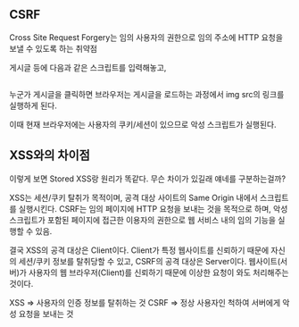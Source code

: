 ## CSRF

Cross Site Request Forgery는 임의 사용자의 권한으로 임의 주소에 HTTP 요청을 보낼 수 있도록 하는 취약점

게시글 등에 다음과 같은 스크립트를 입력해놓고,

<img src='http://bank.dreamhack.io/sendmoney?to=dreamhack&amount=1337' width=0px height=0px>

누군가 게시글을 클릭하면 브라우저는 게시글을 로드하는 과정에서 img src의 링크를 실행하게 된다.

이때 현재 브라우저에는 사용자의 쿠키/세션이 있으므로 악성 스크립트가 실행된다.

## XSS와의 차이점

이렇게 보면 Stored XSS랑 원리가 똑같다. 무슨 차이가 있길래 얘네를 구분하는걸까?

XSS는 세션/쿠키 탈취가 목적이며, 공격 대상 사이트의 Same Origin 내에서 스크립트를 실행시킨다.
CSRF는 임의 페이지에 HTTP 요청을 보내는 것을 목적으로 하며, 악성 스크립트가 포함된 페이지에 접근한 이용자의 권한으로 웹 서비스 내의 임의 기능을 실행할 수 있음.

결국 XSS의 공격 대상은 Client이다. Client가 특정 웹사이트를 신뢰하기 때문에 자신의 세션/쿠키 정보를 탈취당할 수 있고,
CSRF의 공격 대상은 Server이다. 웹사이트(서버)가 사용자의 웹 브라우저(Client)를 신뢰하기 때문에 이상한 요청이 와도 처리해주는 것이다.

XSS => 사용자의 인증 정보를 탈취하는 것
CSRF => 정상 사용자인 척하여 서버에게 악성 요청을 보내는 것

